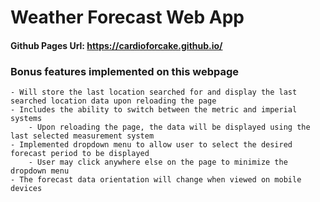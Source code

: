 # Weather Forecast Web App

#### Github Pages Url: https://cardioforcake.github.io/

### Bonus features implemented on this webpage

    - Will store the last location searched for and display the last searched location data upon reloading the page
    - Includes the ability to switch between the metric and imperial systems
        - Upon reloading the page, the data will be displayed using the last selected measurement system
    - Implemented dropdown menu to allow user to select the desired forecast period to be displayed
        - User may click anywhere else on the page to minimize the dropdown menu
    - The forecast data orientation will change when viewed on mobile devices

